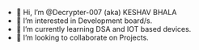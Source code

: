 - 👋 Hi, I’m @Decrypter-007 (aka) KESHAV BHALA
- 👀 I’m interested in Development board/s.
- 🌱 I’m currently learning DSA and IOT based devices.
- 💞️ I’m looking to collaborate on Projects.

<!---
Decrypter-007/Decrypter-007 is a ✨ special ✨ repository because its `README.md` (this file) appears on your GitHub profile.
You can click the Preview link to take a look at your changes.
--->
